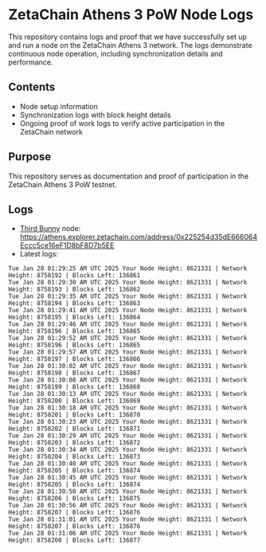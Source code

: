 # ZetaChain Athens 3 PoW Node Logs
This repository contains logs and proof that we have successfully set up and run a node on the ZetaChain Athens 3 network. The logs demonstrate continuous node operation, including synchronization details and performance.

## Contents
- Node setup information
- Synchronization logs with block height details
- Ongoing proof of work logs to verify active participation in the ZetaChain network

## Purpose
This repository serves as documentation and proof of participation in the ZetaChain Athens 3 PoW testnet.

## Logs

- [Third Bunny](https://thirdbunny.xyz/) node: https://athens.explorer.zetachain.com/address/0x225254d35dE666064Eccc5ce16eF1D8bF8D7b5EE
- Latest logs:
```
Tue Jan 28 01:29:25 AM UTC 2025 Your Node Height: 8621331 | Network Height: 8758192 | Blocks Left: 136861
Tue Jan 28 01:29:30 AM UTC 2025 Your Node Height: 8621331 | Network Height: 8758193 | Blocks Left: 136862
Tue Jan 28 01:29:35 AM UTC 2025 Your Node Height: 8621331 | Network Height: 8758194 | Blocks Left: 136863
Tue Jan 28 01:29:41 AM UTC 2025 Your Node Height: 8621331 | Network Height: 8758195 | Blocks Left: 136864
Tue Jan 28 01:29:46 AM UTC 2025 Your Node Height: 8621331 | Network Height: 8758196 | Blocks Left: 136865
Tue Jan 28 01:29:52 AM UTC 2025 Your Node Height: 8621331 | Network Height: 8758196 | Blocks Left: 136865
Tue Jan 28 01:29:57 AM UTC 2025 Your Node Height: 8621331 | Network Height: 8758197 | Blocks Left: 136866
Tue Jan 28 01:30:02 AM UTC 2025 Your Node Height: 8621331 | Network Height: 8758198 | Blocks Left: 136867
Tue Jan 28 01:30:08 AM UTC 2025 Your Node Height: 8621331 | Network Height: 8758199 | Blocks Left: 136868
Tue Jan 28 01:30:13 AM UTC 2025 Your Node Height: 8621331 | Network Height: 8758200 | Blocks Left: 136869
Tue Jan 28 01:30:18 AM UTC 2025 Your Node Height: 8621331 | Network Height: 8758201 | Blocks Left: 136870
Tue Jan 28 01:30:23 AM UTC 2025 Your Node Height: 8621331 | Network Height: 8758202 | Blocks Left: 136871
Tue Jan 28 01:30:29 AM UTC 2025 Your Node Height: 8621331 | Network Height: 8758203 | Blocks Left: 136872
Tue Jan 28 01:30:34 AM UTC 2025 Your Node Height: 8621331 | Network Height: 8758204 | Blocks Left: 136873
Tue Jan 28 01:30:40 AM UTC 2025 Your Node Height: 8621331 | Network Height: 8758205 | Blocks Left: 136874
Tue Jan 28 01:30:45 AM UTC 2025 Your Node Height: 8621331 | Network Height: 8758205 | Blocks Left: 136874
Tue Jan 28 01:30:50 AM UTC 2025 Your Node Height: 8621331 | Network Height: 8758206 | Blocks Left: 136875
Tue Jan 28 01:30:56 AM UTC 2025 Your Node Height: 8621331 | Network Height: 8758207 | Blocks Left: 136876
Tue Jan 28 01:31:01 AM UTC 2025 Your Node Height: 8621331 | Network Height: 8758207 | Blocks Left: 136876
Tue Jan 28 01:31:06 AM UTC 2025 Your Node Height: 8621331 | Network Height: 8758208 | Blocks Left: 136877
```
